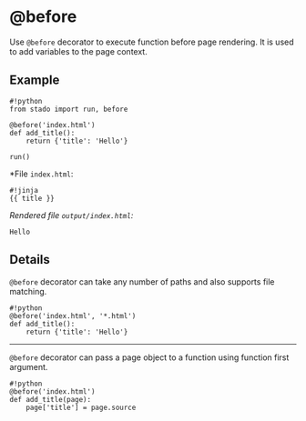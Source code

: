@before
=======

Use `@before` decorator to execute function before page rendering. It is used
to add variables to the page context.

Example
-------

    #!python
    from stado import run, before

    @before('index.html')
    def add_title():
        return {'title': 'Hello'}

    run()

*File `index.html`:

    #!jinja
    {{ title }}


*Rendered file `output/index.html`:*

    Hello


Details
-------

`@before` decorator can take any number of paths and also supports file matching.

    #!python
    @before('index.html', '*.html')
    def add_title():
        return {'title': 'Hello'}

* * *

`@before` decorator can pass a page object to a function using function first
argument.

    #!python
    @before('index.html')
    def add_title(page):
        page['title'] = page.source
